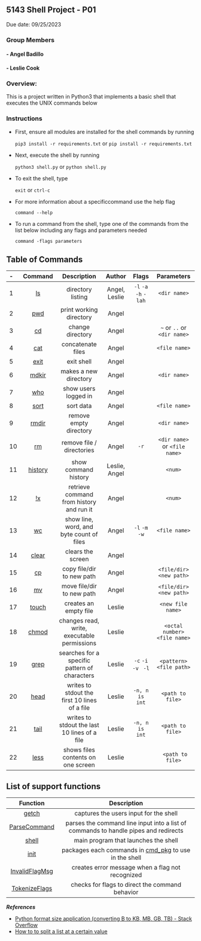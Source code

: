 ## 5143 Shell Project - P01

Due date: 09/25/2023

### Group Members

#### - Angel Badillo
#### - Leslie Cook

### Overview:

This is a project written in Python3 that implements a basic shell that executes the UNIX commands below

### Instructions

- First, ensure all modules are installed for the shell commands by running

  `pip3 install -r requirements.txt` or `pip install -r requirements.txt`

- Next, execute the shell by running

  `python3 shell.py` or `python shell.py`

- To exit the shell, type

  `exit` or `ctrl-c`

- For more information about a specificcommand use the help flag

  `command --help`

- To run a command from the shell, type one of the commands from the list below including any flags and parameters needed

  `command -flags parameters`
  

## Table of Commands

|  -  |        Command        |                  Description                  |    Author    |             Flags             |            Parameters            |
| :-- | :--------------------: | :-------------------------------------------: | :-----------: | :---------------------------: | :-------------------------------: |
| 1 |    [ls](cmd_pkg/Ls.py)    |               directory listing               | Angel, Leslie | `-l` `-a` `-h` `-lah` |          `<dir name>`          |
| 2 |   [pwd](cmd_pkg/Pwd.py)   |            print working directory            |     Angel     |                              |                                  |
| 3 |    [cd](cmd_pkg/Cd.py)    |               change directory               |     Angel     |                              | `~` or `..` or `<dir name>` |
| 4 |   [cat](cmd_pkg/Cat.py)   |               concatenate files               |     Angel     |                              |          `<file name>`          |
| 5 |     [exit](shell.py)     |                  exit shell                  |     Angel     |                              |                                  |
| 6 | [mdkir](cmd_pkg/Mkdir.py) |             makes a new directory             |     Angel     |                              |          `<dir name>`          |
| 7 |   [who](cmd_pkg/Who.py)   |             show users logged in             |     Angel     |                              |                                  |
| 8 |  [sort](cmd_pkg/Sort.py)  |                   sort data                   |     Angel     |                              |          `<file name>`          |
| 9 |  [rmdir](cmd_pkg/Rmdir)  |            remove empty directory            |     Angel     |                              |          `<dir name>`          |
| 10 |    [rm](cmd_pkg/Rm.py)    |           remove file / directories           |     Angel     |            `-r`            | `<dir name>` or `<file name>` |
| 11 |    [history](shell.py)    |             show command history             | Leslie, Angel |                              |             `<num>`             |
| 12 |      [!x](shell.py)      |   retrieve command from history and run it   |     Angel     |                              |             `<num>`             |
| 13 |    [wc](cmd_pkg/Wc.py)    |   show line, word, and byte count of files   |     Angel     |     `-l` `-m` `-w`     |          `<file name>`          |
| 14 | [clear](cmd_pkg/Clear.py) |               clears the screen               |     Angel     |                              |                                  |
| 15 |    [cp](cmd_pkg/Cp.py)    |           copy file/dir to new path           |     Angel     |                              |     `<file/dir> <new path>`     |
| 16 |    [mv](cmd_pkg/Mv.py)    |           move file/dir to new path           |     Angel     |                              |     `<file/dir> <new path>`     |
| 17 | [touch](cmd_pkg/Touch.py) |             creates an empty file             |    Leslie    |                              |        `<new file name>`        |
| 18 | [chmod](cmd_pkg/Chmod.py) |  changes read, write, executable permissions  |    Leslie    |                              |  `<octal number> <file name>`  |
| 19 |  [grep](cmd_pkg/Grep.py)  | searches for a specific pattern of characters |    Leslie    | `-c` `-i` `-v ` `-l` |     `<pattern> <file path>`     |
| 20 |  [head](cmd_pkg/Head.py)  | writes to stdout the first 10 lines of a file |    Leslie    |       `-n, n is int`       |        `<path to file>`        |
| 21 |  [tail](cmd_pkg/Tail.py)  | writes to stdout the last 10 lines of a file |    Leslie    |       `-n, n is int`       |        `<path to file>`        |
| 22 |  [less](cmd_pkg/Less.py)  |      shows files contents on one screen      |    Leslie    |                              |        ` <path to file>`        |


## List of support functions
|        Function        |                  Description                  |
| :--------------------: | :-------------------------------------------: |
| [getch](getch.py)   | captures the users input for the shell |
| [ParseCommand](ParseCommand.py) | parses the command line input into a list of commands  to handle pipes and redirects |
| [shell](shell.py) | main program that launches the shell |
| [init](cmd_pkg/__init__.py) | packages each commands in [cmd_pkg](cmd_pkg) to use in the shell | 
| [InvalidFlagMsg](cmd_pkg/InvalidFlagMsg.py) | creates error message when a flag not recognized |        
| [TokenizeFlags](cmd_pkg/TokenizeFlags.py) | checks for flags to direct the command behavior |  

***References***

- [Python format size application (converting B to KB, MB, GB, TB) - Stack Overflow](https://stackoverflow.com/questions/12523586/python-format-size-application-converting-b-to-kb-mb-gb-tb)
- [How to to split a list at a certain value](https://stackoverflow.com/a/30538599)

